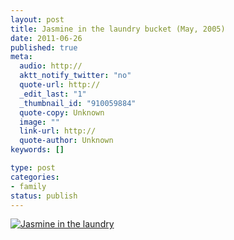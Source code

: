 ```yaml
--- 
layout: post
title: Jasmine in the laundry bucket (May, 2005)
date: 2011-06-26
published: true
meta: 
  audio: http://
  aktt_notify_twitter: "no"
  quote-url: http://
  _edit_last: "1"
  _thumbnail_id: "910059884"
  quote-copy: Unknown
  image: ""
  link-url: http://
  quote-author: Unknown
keywords: []

type: post
categories: 
- family
status: publish
---
```



[![](http://media.eick.us/2011/06/2005-05-15-at-15-32-56-333x500.jpg "Jasmine in the laundry")](http://media.eick.us/2011/06/2005-05-15-at-15-32-56.jpg)
